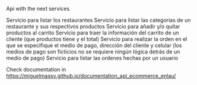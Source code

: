 Api with the next services

Servicio para listar los restaurantes
Servicio para listar las categorías de un restaurante y sus respectivos productos
Servicio para añadir y/o quitar productos al carrito
Servicio para traer la información del carrito de un cliente (que productos tiene y el total)
Servicio para realizar la orden en el que se especifique el medio de pago, dirección del cliente y celular (los medios de pago son ficticios no se requiere ningún lógica detrás de un medio de pago)
Servicio para listar las ordenes hechas por un usuario

Check documentation in https://miguelmassv.github.io/documentation_api_ecommerce_enlau/
